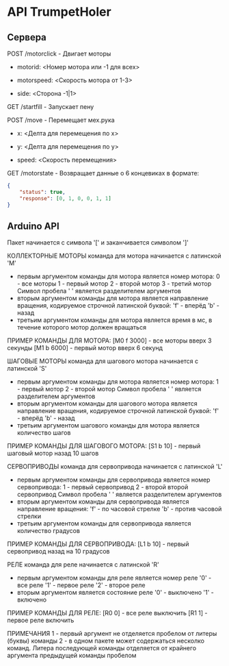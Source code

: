 # API TrumpetHoler

## Сервера

POST /motorclick - Двигает моторы

- motorid: <Номер мотора или -1 для всех>

- motorspeed: <Скорость мотора от 1-3>

- side: <Сторона -1|1>

GET /startfill - Запускает пену

POST /move - Перемещает мех.рука

- x: <Делта для перемещения по x>

- y: <Делта для перемещения по y>

- speed: <Скорость перемещения>

GET /motorstate - Возвращает данные о 6 концевиках в формате:

```json
{
    "status": true,
    "response": [0, 1, 0, 0, 1, 1]
}
```

## Arduino API

Пакет начинается с символа '[' и заканчивается символом ']'

КОЛЛЕКТОРНЫЕ МОТОРЫ
  команда для мотора начинается с латинской 'M'
  - первым аргументом команды для мотора является номер мотора:
    0 - все моторы
    1 - первый мотор
    2 - второй мотор
    3 - третий мотор
  Символ пробела ' ' является разделителем аргументов
  - вторым аргументом команды для мотора является направление вращения, кодируемое строчной латинской буквой:
    'f' - вперёд
    'b' - назад
  - третьим аргументом команды для мотора является время в мс, в течение которого мотор должен вращаться

ПРИМЕР КОМАНДЫ ДЛЯ МОТОРА:
[M0 f 3000] - все моторы вверх 3 секунды
[M1 b 6000] - первый мотор вверх 6 секунд

ШАГОВЫЕ МОТОРЫ
  команда для шагового мотора начинается с латинской 'S'
  - первым аргументом команды для мотора является номер мотора:
    1 - первый мотор
    2 - второй мотор
  Символ пробела ' ' является разделителем аргументов
  - вторым аргументом команды для шагового мотора является направление вращения, кодируемое строчной латинской буквой:
    'f' - вперёд
    'b' - назад
  - третьим аргументом шагового команды для мотора является количество шагов

ПРИМЕР КОМАНДЫ ДЛЯ ШАГОВОГО МОТОРА:
[S1 b 10] - первый шаговый мотор назад 10 шагов

СЕРВОПРИВОДЫ
  команда для сервопривода начинается с латинской 'L'
  - первым аргументом команды для сервопривода является номер сервопривода:
    1 - первый сервопривод
    2 - второй второй сервопривод
  Символ пробела ' ' является разделителем аргументов
  - вторым аргументом команды для сервопривода является направление вращения:
    'f' - по часовой стрелке
    'b' - против часовой стрелки
  - третьим аргументом команды для сервопривода является количество градусов

ПРИМЕР КОМАНДЫ ДЛЯ СЕРВОПРИВОДА:
[L1 b 10] - первый сервопривод назад на 10 градусов

РЕЛЕ
  команда для реле начинается с латинской 'R'
  - первым аргументом команды для реле является номер реле
    '0' - все реле
    '1' - первое реле
    '2' - второе реле
  - вторым аргументом является состояние реле
    '0' - выключено
    '1' - включено

ПРИМЕР КОМАНДЫ ДЛЯ РЕЛЕ:
[R0 0] - все реле выключить
[R1 1] - первое реле включить

ПРИМЕЧАНИЯ
1 - первый аргумент не отделяется пробелом от литеры (буквы) команды
2 - в одном пакете может содержаться несколко команд. Литера последующей команды отделяется от крайнего аргумента предыдущей команды пробелом